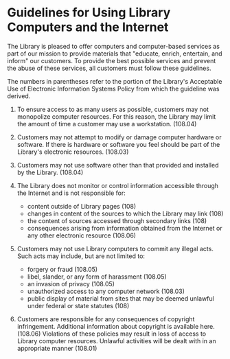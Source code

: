 # Guidelines for Using Library Computers and the Internet

The Library is pleased to offer computers and computer-based services as part of our mission to provide materials that "educate, enrich, entertain, and inform" our customers. To provide the best possible services and prevent the abuse of these services, all customers must follow these guidelines.

The numbers in parentheses refer to the portion of the Library's Acceptable Use of Electronic Information Systems Policy from which the guideline was derived.

1. To ensure access to as many users as possible, customers may not monopolize computer resources. For this reason, the Library may limit the amount of time a customer may use a workstation. (108.04)
2. Customers may not attempt to modify or damage computer hardware or software. If there is hardware or software you feel should be part of the Library's electronic resources. (108.03)
3. Customers may not use software other than that provided and installed by the Library. (108.04)
4. The Library does not monitor or control information accessible through the Internet and is not responsible for:

   - content outside of Library pages (108)
   - changes in content of the sources to which the Library may link (108)
   - the content of sources accessed through secondary links (108)
   - consequences arising from information obtained from the Internet or any other electronic resource (108.06)

5. Customers may not use Library computers to commit any illegal acts. Such acts may include, but are not limited to:
   - forgery or fraud (108.05)
   - libel, slander, or any form of harassment (108.05)
   - an invasion of privacy (108.05)
   - unauthorized access to any computer network (108.03)
   - public display of material from sites that may be deemed unlawful under federal or state statutes (108)
6. Customers are responsible for any consequences of copyright infringement. Additional information about copyright is available here.(108.06)
   Violations of these policies may result in loss of access to Library computer resources. Unlawful activities will be dealt with in an appropriate manner (108.01)
